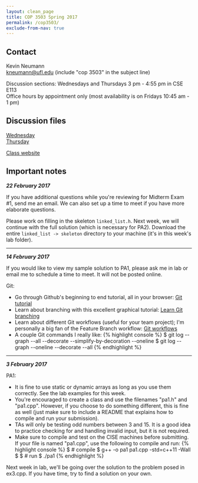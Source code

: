 ```yaml
---
layout: clean_page
title: COP 3503 Spring 2017
permalink: /cop3503/
exclude-from-nav: true
---
```


## Contact
Kevin Neumann  
[kneumann@ufl.edu](mailto:kneumann@ufl.edu) (include "cop 3503" in the subject line)  

Discussion sections: Wednesdays and Thursdays 3 pm - 4:55 pm in CSE E113  
Office hours by appointment only (most availability is on Fridays 10:45 am - 1 pm)

## Discussion files
[Wednesday](https://www.dropbox.com/sh/l9d2jpk750d47pi/AAByCLnkA9MckR7pkbW_VBuWa?dl=0)  
[Thursday](https://www.dropbox.com/sh/fmf567szkn5sepd/AADpK1UlfWJT5Deg7rmYTvjka?dl=0)  

[Class website](http://www.cise.ufl.edu/class/cop3503sp17/)  

## Important notes
***22 February 2017***  

If you have additional questions while you're reviewing for Midterm Exam #1, send me an email. We can also set up a time to meet if you have more elaborate questions.  

Please work on filling in the skeleton `linked_list.h`. Next week, we will continue with the full solution (which is necessary for PA2). Download the entire `linked_list -> skeleton` directory to your machine (it's in this week's lab folder).

---
***14 February 2017***  

If you would like to view my sample solution to PA1, please ask me in lab or email me to schedule a time to meet. It will not be posted online.  

Git:

* Go through Github's beginning to end tutorial, all in your browser: [Git tutorial](https://try.github.io/)  
* Learn about branching with this excellent graphical tutorial: [Learn Git branching](http://learngitbranching.js.org/)  
* Learn about different Git workflows (useful for your team project); I'm personally a big fan of the Feature Branch workflow: [Git workflows](https://www.atlassian.com/git/tutorials/comparing-workflows)  
* A couple Git commands I really like:
{% highlight console %}
$ git log --graph --all --decorate --simplify-by-decoration --oneline
$ git log --graph --oneline --decorate --all
{% endhighlight %}

---
***3 February 2017***  

PA1:

* It is fine to use static or dynamic arrays as long as you use them correctly. See the lab examples for this week.  
* You're encouraged to create a class and use the filenames "pa1.h" and "pa1.cpp". However, if you choose to do something different, this is fine as well (just make sure to include a README that explains how to compile and run your submission).  
* TAs will only be testing odd numbers between 3 and 15. It is a good idea to practice checking for and handling invalid input, but it is not required.  
* Make sure to compile and test on the CISE machines before submitting. If your file is named "pa1.cpp", use the following to compile and run:
{% highlight console %}
$ # compile
$ g++ -o pa1 pa1.cpp -std=c++11 -Wall
$ 
$ # run
$ ./pa1
{% endhighlight %}  

Next week in lab, we'll be going over the solution to the problem posed in ex3.cpp. If you have time, try to find a solution on your own.
